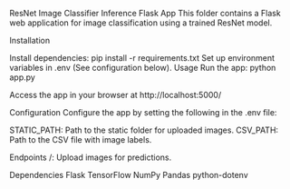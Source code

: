 ResNet Image Classifier Inference Flask App
This folder contains a Flask web application for image classification using a trained ResNet model.

Installation

Install dependencies: pip install -r requirements.txt
Set up environment variables in .env (See configuration below).
Usage
Run the app: python app.py

Access the app in your browser at http://localhost:5000/

Configuration
Configure the app by setting the following in the .env file:

STATIC_PATH: Path to the static folder for uploaded images.
CSV_PATH: Path to the CSV file with image labels.

Endpoints
/: Upload images for predictions.


Dependencies
Flask
TensorFlow
NumPy
Pandas
python-dotenv